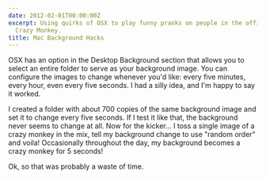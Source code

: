 ```yaml
---
date: 2012-02-01T00:00:00Z
excerpt: Using quirks of OSX to play funny pranks on people in the office AKA The
  Crazy Monkey.
title: Mac Background Hacks
---
```


OSX has an option in the Desktop Background section that allows you to
select an entire folder to serve as your background image. You can
configure the images to change whenever you'd like: every five minutes,
every hour, even every five seconds. I had a silly idea, and I'm happy
to say it worked.

I created a folder with about 700 copies of the same background image
and set it to change every five seconds. If I test it like that, the
background never seems to change at all. Now for the kicker... I toss a
single image of a crazy monkey in the mix, tell my background change to
use "random order" and voila! Occasionally throughout the day, my
background becomes a crazy monkey for 5 seconds!

Ok, so that was probably a waste of time.

<amp-img width="750" height="503" layout="responsive" src="//labs.tomasino.org/assets/images/crazy-monkey.jpg" alt="Crazy Monkey"></amp-img>
